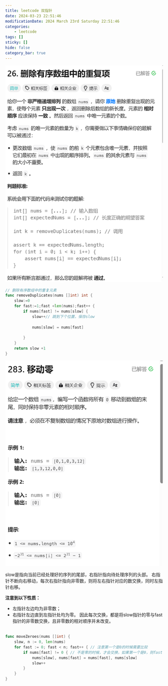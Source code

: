 ```yaml
---
title: leetcode 双指针
date: 2024-03-23 22:51:46
modificationDate: 2024 March 23rd Saturday 22:51:46
categories: 
	- leetcode
tags: []
sticky: []
hide: false
category_bar: true
---
```



![](../../imgs/Pasted%20image%2020240323225412.png)



```go
// 删除有序数组中的重复元素
func removeDuplicates(nums []int) int {
    slow:=0
    for fast:=1;fast <len(nums);fast++ {
        if nums[fast] != nums[slow] {
            slow++// 跳到下个位置，保存slow

            nums[slow] = nums[fast]
            
        }
    }
    return slow +1
}

```

![](../../imgs/Pasted%20image%2020240323225326.png)

slow是指向当前已经处理好的序列的尾部，右指针指向待处理序列的头部。
右指针不断向右移动，每次右指针指向非零数，则将左右指针对应的数交换，同时左指针右移。

**注意到以下性质：**
- 左指针左边均为非零数；
- 右指针左边直到左指针处均为零。
因此每次交换，都是将slow指针的零与fast指针的非零数交换，且非零数的相对顺序并未改变。

```go

func moveZeroes(nums []int) {
	slow, n := 0, len(nums)
	for fast := 0; fast < n; fast++ { // 注意第一个是0的时候需要比较
		if nums[fast] != 0 { // 不是零的时候，才会交换，如果第一个是0，则fast 是会向后移动的，这样就会交换数值，保证的是slow是指向当前已经处理好的序列的尾部，右指针指向待处理序列的头部。
			nums[slow], nums[fast] = nums[fast], nums[slow]
			slow++
		}
	}
}
```

